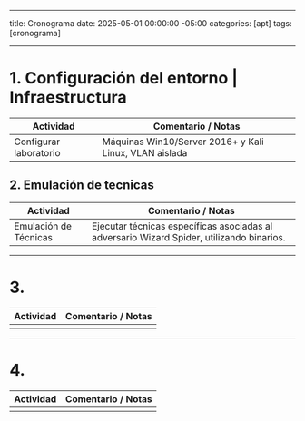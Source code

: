 
---
title: Cronograma
date: 2025-05-01 00:00:00 -05:00
categories: [apt]
tags: [cronograma]

---

# 1. Configuración del entorno | Infraestructura

| Actividad                         | Comentario / Notas            |
|-----------------------------------------------------------|-----------------|
| Configurar laboratorio        |Máquinas Win10/Server 2016+ y Kali Linux, VLAN aislada | ✅ |

## 2. Emulación de tecnicas

| Actividad                   | Comentario / Notas |
|-----------------------------|--------------------|
| Emulación de Técnicas       |Ejecutar técnicas específicas asociadas al adversario Wizard Spider, utilizando binarios. | ✅ |

---

# 3. 

| Actividad                   | Comentario / Notas |
|-----------------------------|--------------------|
|                             |                    |

---

# 4. 

| Actividad                   | Comentario / Notas |
|-----------------------------|--------------------|
|                             |                    |